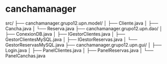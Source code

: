 # canchamanager

src/
├── canchamanager.grupo12.upn.model/
│   ├── Cliente.java
│   ├── Cancha.java
│   └── Reserva.java
├── canchamanager.grupo12.upn.dao/
│   ├── ConexionDB.java
│   ├── IGestorClientes.java
│   ├── GestorClientesMySQL.java
│   ├── IGestorReservas.java
│   └── GestorReservasMySQL.java
├── canchamanager.grupo12.upn.gui/
│   ├── Login.java
│   ├── PanelClientes.java
│   ├── PanelReservas.java
│   └── PanelCanchas.java
